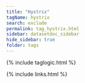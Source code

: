```yaml
---
title: "Hystrix"
tagName: hystrix
search: exclude
permalink: tag_hystrix.html
sidebar: datasetdoc_sidebar
hide_sidebar: true
folder: tags
---
```

{% include taglogic.html %}

{% include links.html %}

